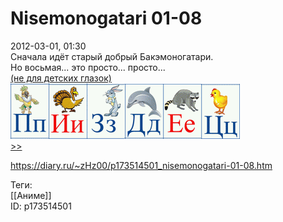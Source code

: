 Nisemonogatari 01-08
=====================

   
 2012-03-01, 01:30   
  Сначала идёт старый добрый Бакэмоногатари.   
 Но восьмая... это просто... просто...   
  [(не для детских глазок)](https://zHz00.diary.ru/p173514501.htm?index=1#linkmore173514501m1)     ![](pics/03d392ce3783.png)      
  [>>](Nisemonogatari%2009-11%20END)    
    
 <https://diary.ru/~zHz00/p173514501_nisemonogatari-01-08.htm>   
   
 Теги:   
 [[Аниме]]   
 ID: p173514501
